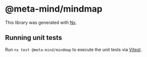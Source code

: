 # @meta-mind/mindmap

This library was generated with [Nx](https://nx.dev).

## Running unit tests

Run `nx test @meta-mind/mindmap` to execute the unit tests via [Vitest](https://vitest.dev/).
